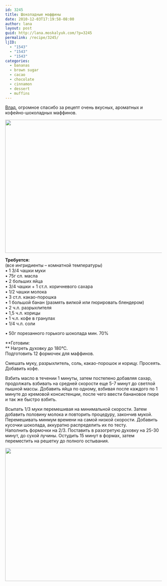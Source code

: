 ```yaml
---
id: 3245
title: Шоколадные маффины
date: 2010-12-03T17:19:58-08:00
author: lana
layout: post
guid: http://lana.moskalyuk.com/?p=3245
permalink: /recipe/3245/
ljID:
  - "1543"
  - "1543"
  - "1543"
categories:
  - bananas
  - brown sugar
  - cacao
  - chocolate
  - cinnamon
  - dessert
  - muffins
---
```

[Влад](http://arx0nt.livejournal.com/18219.html?view=341291), огромное спасибо за рецепт очень вкусных, ароматных и кофейно-шоколадных маффинов.

<img loading="lazy" class="alignnone" title="chocolate muffins" src="http://farm6.static.flickr.com/5005/5229785833_dec24f041c_z.jpg" alt="" width="640" height="427" /> 

**Требуется:**  
(все ингридиенты &#8211; комнатной температуры)  
• 1 3/4 чашки муки  
• 75г сл. масла  
• 2 больших яйца  
• 3/4 чашки + 1 ст.л. коричневого сахара  
• 1/2 чашки молока  
• 3 ст.л. какао-порошка  
• 1 большой банан (размять вилкой или пюрировать блендером)  
• 2 ч.л. разрыхлителя  
• 1,5 ч.л. корицы  
• 1 ч.л. кофе в гранулах  
• 1/4 ч.л. соли

• 50г порезанного горького шоколада мин. 70%

**Готовим:  
** Нагреть духовку до 180°С.  
Подготовить 12 формочек для маффинов.

Смешать муку, разрыхлитель, соль, какао-порошок и корицу. Просеять. Добавить кофе.

Взбить масло в течении 1 минуты, затем постепено добавляя сахар, продолжать взбивать на средней скорости еще 5-7 минут до светлой пышной массы. Добавить яйца по одному, взбивая после каждого по 1 минуте до кремовой консистенции, после чего ввести банановое пюре и так же быстро взбить.

Всыпать 1/3 муки перемешивая на минимальной скорости. Затем добавить половину молока и повторить процедуру, закончив мукой. Перемешивать минмум времени на самой низкой скорости. Добавить кусочки шоколада, аккуратно распределить их по тесту.  
Наполнить формочки на 2/3. Поставить в разогретую духовку на 25-30 минут, до сухой лучины. Остудить 15 минут в формах, затем переместить на решетку до полного остывания.

<img loading="lazy" class="alignnone" title="muffins" src="http://farm6.static.flickr.com/5043/5229783543_4603f2fa52_z.jpg" alt="" width="640" height="427" />